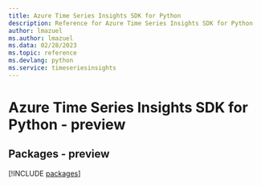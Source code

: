 ```yaml
---
title: Azure Time Series Insights SDK for Python
description: Reference for Azure Time Series Insights SDK for Python
author: lmazuel
ms.author: lmazuel
ms.data: 02/28/2023
ms.topic: reference
ms.devlang: python
ms.service: timeseriesinsights
---
```

# Azure Time Series Insights SDK for Python - preview
## Packages - preview
[!INCLUDE [packages](time-series-insights-index.md)]